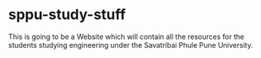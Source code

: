 # sppu-study-stuff
This is going to be a Website which will contain all the resources for the students studying engineering under the Savatribai Phule Pune University.
